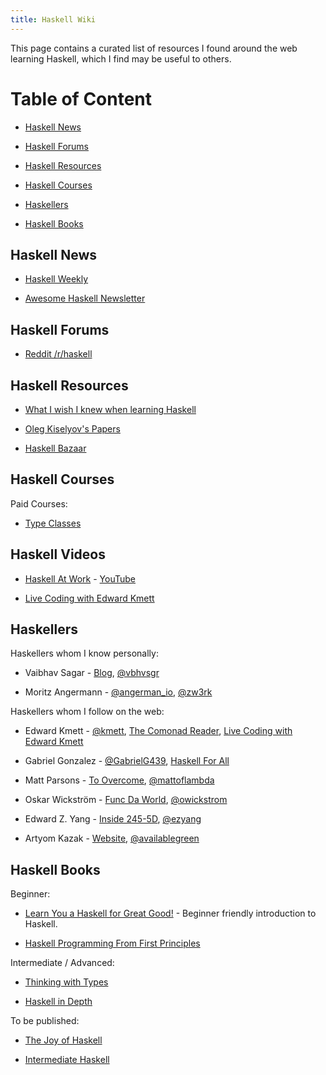 ```yaml
---
title: Haskell Wiki
---
```


This page contains a curated list of resources I found around the web
learning Haskell, which I find may be useful to others.

# Table of Content

  - [Haskell News](#haskell-news)

  - [Haskell Forums](#haskell-forums)

  - [Haskell Resources](#haskell-resources)

  - [Haskell Courses](#haskell-courses)

  - [Haskellers](#haskellers)

  - [Haskell Books](#haskell-books)

## Haskell News

  - [Haskell Weekly](https://haskellweekly.news/)

  - [Awesome Haskell Newsletter](https://haskell.libhunt.com/newsletter)

## Haskell Forums

  - [Reddit /r/haskell](https://www.reddit.com/r/haskell/)

## Haskell Resources

  - [What I wish I knew when learning Haskell](http://dev.stephendiehl.com/hask/)

  - [Oleg Kiselyov's Papers](http://okmij.org/ftp/)

  - [Haskell Bazaar](https://haskellbazaar.com/)

## Haskell Courses

Paid Courses:

  - [Type Classes](https://typeclasses.com/)

## Haskell Videos

  - [Haskell At Work](https://haskell-at-work.com/) - [YouTube](https://www.youtube.com/channel/UCUgxpaK7ySR-z6AXA5-uDuw/featured)

  - [Live Coding with Edward Kmett](https://www.twitch.tv/ekmett)

## Haskellers

Haskellers whom I know personally:

  - Vaibhav Sagar - [Blog](https://vaibhavsagar.com/),
    [\@vbhvsgr](https://twitter.com/vbhvsgr)

  - Moritz Angermann - [\@angerman_io](https://twitter.com/angerman_io),
    [\@zw3rk](https://medium.com/@zw3rk)

Haskellers whom I follow on the web:

  - Edward Kmett - [\@kmett](https://twitter.com/kmett),
    [The Comonad Reader](http://comonad.com/reader/),
    [Live Coding with Edward Kmett](https://www.twitch.tv/ekmett)

  - Gabriel Gonzalez - [\@GabrielG439](https://twitter.com/gabrielg439),
    [Haskell For All](http://www.haskellforall.com/)

  - Matt Parsons - [To Overcome](https://www.parsonsmatt.org/),
    [\@mattoflambda](https://twitter.com/mattoflambda)

  - Oskar Wickström - [Func Da World](https://wickstrom.tech/),
    [\@owickstrom](https://twitter.com/owickstrom)

  - Edward Z. Yang - [Inside 245-5D](http://blog.ezyang.com/),
    [\@ezyang](https://twitter.com/ezyang)

  - Artyom Kazak - [Website](https://artyom.me/),
    [@availablegreen](https://twitter.com/availablegreen)

## Haskell Books

Beginner:

  - [Learn You a Haskell for Great Good!](http://learnyouahaskell.com/) -
    Beginner friendly introduction to Haskell.

  - [Haskell Programming From First Principles](http://haskellbook.com/)

Intermediate / Advanced:

  - [Thinking with Types](https://leanpub.com/thinking-with-types)

  - [Haskell in Depth](https://www.manning.com/books/haskell-in-depth)

To be published:

  - [The Joy of Haskell](https://joyofhaskell.com/)

  - [Intermediate Haskell](https://intermediatehaskell.com/)